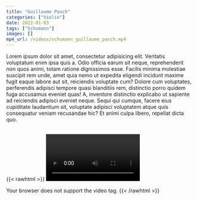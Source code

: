 ```yaml
---
title: "Guillaume Pasch"
categories: ["Violin"]
date: 2022-01-03
tags: ["Schumann"]
images: []
mp4_url: /videos/schumann_guillaume_pasch.mp4
---
```


Lorem ipsum dolor sit amet, consectetur adipisicing elit. Veritatis voluptatum enim ipsa quis a. Odio officia earum sit neque, reprehenderit non quos animi, totam ratione dignissimos esse. Facilis minima molestiae suscipit rem unde, amet quia nemo ut expedita eligendi incidunt maxime fugit eaque labore aut sit, reiciendis voluptate cum? Dolore cum voluptates, perferendis adipisci tempore quasi blanditiis rem, distinctio porro quidem fuga accusamus eveniet quas! A, inventore distinctio explicabo ut sapiente ad reiciendis adipisci eveniet neque. Sequi qui cumque, facere eius cupiditate laudantium sit, voluptate adipisci voluptatem atque quis consequatur veniam recusandae hic? Et animi culpa libero, repellat dicta quo.
<br>
<br>

{{< rawhtml >}}
<video width=50% controls autoplay>

<source src="/videos/schumann_guillaume_pasch.mp4" type="video/mp4">
Your browser does not support the video tag.
</video>
{{< /rawhtml >}}

<!-- {{< img-index "1" "Photo of XXX" >}} -->

<!-- {{< param "mp4_url" >}} -->
